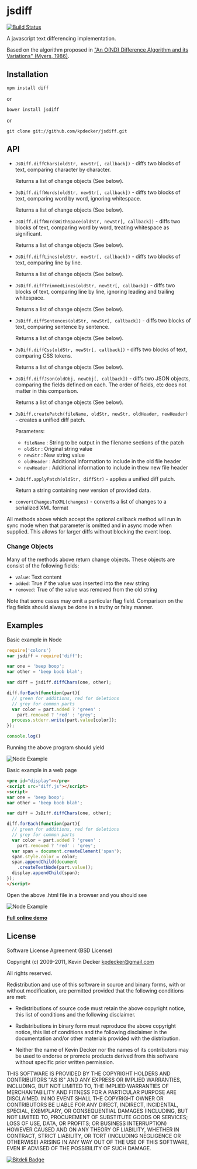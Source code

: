 # jsdiff

[![Build Status](https://secure.travis-ci.org/kpdecker/jsdiff.png)](http://travis-ci.org/kpdecker/jsdiff)

A javascript text differencing implementation.

Based on the algorithm proposed in
["An O(ND) Difference Algorithm and its Variations" (Myers, 1986)](http://citeseerx.ist.psu.edu/viewdoc/summary?doi=10.1.1.4.6927).

## Installation

    npm install diff

or

    bower install jsdiff

or

    git clone git://github.com/kpdecker/jsdiff.git

## API

* `JsDiff.diffChars(oldStr, newStr[, callback])` - diffs two blocks of text, comparing character by character.

    Returns a list of change objects (See below).

* `JsDiff.diffWords(oldStr, newStr[, callback])` - diffs two blocks of text, comparing word by word, ignoring whitespace.

    Returns a list of change objects (See below).

* `JsDiff.diffWordsWithSpace(oldStr, newStr[, callback])` - diffs two blocks of text, comparing word by word, treating whitespace as significant.

    Returns a list of change objects (See below).

* `JsDiff.diffLines(oldStr, newStr[, callback])` - diffs two blocks of text, comparing line by line.

    Returns a list of change objects (See below).

* `JsDiff.diffTrimmedLines(oldStr, newStr[, callback])` - diffs two blocks of text, comparing line by line, ignoring leading and trailing whitespace.

    Returns a list of change objects (See below).

* `JsDiff.diffSentences(oldStr, newStr[, callback])` - diffs two blocks of text, comparing sentence by sentence.

    Returns a list of change objects (See below).

* `JsDiff.diffCss(oldStr, newStr[, callback])` - diffs two blocks of text, comparing CSS tokens.

    Returns a list of change objects (See below).

* `JsDiff.diffJson(oldObj, newObj[, callback])` - diffs two JSON objects, comparing the fields defined on each. The order of fields, etc does not matter in this comparison.

    Returns a list of change objects (See below).

* `JsDiff.createPatch(fileName, oldStr, newStr, oldHeader, newHeader)` - creates a unified diff patch.

    Parameters:
    * `fileName` : String to be output in the filename sections of the patch
    * `oldStr` : Original string value
    * `newStr` : New string value
    * `oldHeader` : Additional information to include in the old file header
    * `newHeader` : Additional information to include in thew new file header

* `JsDiff.applyPatch(oldStr, diffStr)` - applies a unified diff patch.

    Return a string containing new version of provided data.

* `convertChangesToXML(changes)` - converts a list of changes to a serialized XML format


All methods above which accept the optional callback method will run in sync mode when that parameter is omitted and in async mode when supplied. This allows for larger diffs without blocking the event loop.

### Change Objects
Many of the methods above return change objects. These objects are consist of the following fields:

* `value`: Text content
* `added`: True if the value was inserted into the new string
* `removed`: True of the value was removed from the old string

Note that some cases may omit a particular flag field. Comparison on the flag fields should always be done in a truthy or falsy manner.

## Examples

Basic example in Node

```js
require('colors')
var jsdiff = require('diff');

var one = 'beep boop';
var other = 'beep boob blah';

var diff = jsdiff.diffChars(one, other);

diff.forEach(function(part){
  // green for additions, red for deletions
  // grey for common parts
  var color = part.added ? 'green' :
    part.removed ? 'red' : 'grey';
  process.stderr.write(part.value[color]);
});

console.log()
```
Running the above program should yield

<img src="images/node_example.png" alt="Node Example">

Basic example in a web page

```html
<pre id="display"></pre>
<script src="diff.js"></script>
<script>
var one = 'beep boop';
var other = 'beep boob blah';

var diff = JsDiff.diffChars(one, other);

diff.forEach(function(part){
  // green for additions, red for deletions
  // grey for common parts
  var color = part.added ? 'green' :
    part.removed ? 'red' : 'grey';
  var span = document.createElement('span');
  span.style.color = color;
  span.appendChild(document
    .createTextNode(part.value));
  display.appendChild(span);
});
</script>
```

Open the above .html file in a browser and you should see

<img src="images/web_example.png" alt="Node Example">

**[Full online demo](http://kpdecker.github.com/jsdiff)**

## License

Software License Agreement (BSD License)

Copyright (c) 2009-2011, Kevin Decker kpdecker@gmail.com

All rights reserved.

Redistribution and use of this software in source and binary forms, with or without modification,
are permitted provided that the following conditions are met:

* Redistributions of source code must retain the above
  copyright notice, this list of conditions and the
  following disclaimer.

* Redistributions in binary form must reproduce the above
  copyright notice, this list of conditions and the
  following disclaimer in the documentation and/or other
  materials provided with the distribution.

* Neither the name of Kevin Decker nor the names of its
  contributors may be used to endorse or promote products
  derived from this software without specific prior
  written permission.

THIS SOFTWARE IS PROVIDED BY THE COPYRIGHT HOLDERS AND CONTRIBUTORS "AS IS" AND ANY EXPRESS OR
IMPLIED WARRANTIES, INCLUDING, BUT NOT LIMITED TO, THE IMPLIED WARRANTIES OF MERCHANTABILITY AND
FITNESS FOR A PARTICULAR PURPOSE ARE DISCLAIMED. IN NO EVENT SHALL THE COPYRIGHT OWNER OR
CONTRIBUTORS BE LIABLE FOR ANY DIRECT, INDIRECT, INCIDENTAL, SPECIAL, EXEMPLARY, OR CONSEQUENTIAL
DAMAGES (INCLUDING, BUT NOT LIMITED TO, PROCUREMENT OF SUBSTITUTE GOODS OR SERVICES; LOSS OF USE,
DATA, OR PROFITS; OR BUSINESS INTERRUPTION) HOWEVER CAUSED AND ON ANY THEORY OF LIABILITY, WHETHER
IN CONTRACT, STRICT LIABILITY, OR TORT (INCLUDING NEGLIGENCE OR OTHERWISE) ARISING IN ANY WAY OUT
OF THE USE OF THIS SOFTWARE, EVEN IF ADVISED OF THE POSSIBILITY OF SUCH DAMAGE.


[![Bitdeli Badge](https://d2weczhvl823v0.cloudfront.net/kpdecker/jsdiff/trend.png)](https://bitdeli.com/free "Bitdeli Badge")
